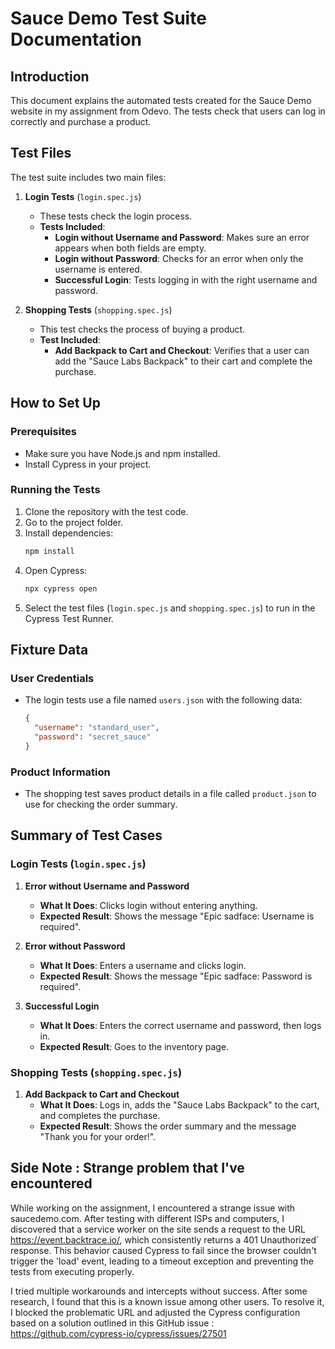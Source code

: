 # Sauce Demo Test Suite Documentation

## Introduction

This document explains the automated tests created for the Sauce Demo website in my assignment from Odevo. The tests check that users can log in correctly and purchase a product.

## Test Files

The test suite includes two main files:

1. **Login Tests** (`login.spec.js`)
   - These tests check the login process.
   - **Tests Included**:
     - **Login without Username and Password**: Makes sure an error appears when both fields are empty.
     - **Login without Password**: Checks for an error when only the username is entered.
     - **Successful Login**: Tests logging in with the right username and password.

2. **Shopping Tests** (`shopping.spec.js`)
   - This test checks the process of buying a product.
   - **Test Included**:
     - **Add Backpack to Cart and Checkout**: Verifies that a user can add the "Sauce Labs Backpack" to their cart and complete the purchase.

## How to Set Up

### Prerequisites

- Make sure you have Node.js and npm installed.
- Install Cypress in your project.

### Running the Tests

1. Clone the repository with the test code.
2. Go to the project folder.
3. Install dependencies:
   ```bash
   npm install
   ```
4. Open Cypress:
   ```bash
   npx cypress open
   ```
5. Select the test files (`login.spec.js` and `shopping.spec.js`) to run in the Cypress Test Runner.

## Fixture Data

### User Credentials

- The login tests use a file named `users.json` with the following data:
  ```json
  {
    "username": "standard_user",
    "password": "secret_sauce"
  }
  ```

### Product Information

- The shopping test saves product details in a file called `product.json` to use for checking the order summary.

## Summary of Test Cases

### Login Tests (`login.spec.js`)

1. **Error without Username and Password**
   - **What It Does**: Clicks login without entering anything.
   - **Expected Result**: Shows the message "Epic sadface: Username is required".

2. **Error without Password**
   - **What It Does**: Enters a username and clicks login.
   - **Expected Result**: Shows the message "Epic sadface: Password is required".

3. **Successful Login**
   - **What It Does**: Enters the correct username and password, then logs in.
   - **Expected Result**: Goes to the inventory page.

### Shopping Tests (`shopping.spec.js`)

1. **Add Backpack to Cart and Checkout**
   - **What It Does**: Logs in, adds the "Sauce Labs Backpack" to the cart, and completes the purchase.
   - **Expected Result**: Shows the order summary and the message "Thank you for your order!".



## Side Note : Strange problem that I've encountered
While working on the assignment, I encountered a strange issue with saucedemo.com. After testing with different ISPs and computers, I discovered that a service worker on the site sends a request to the URL https://event.backtrace.io/, which consistently returns a 401 Unauthorized` response. This behavior caused Cypress to fail since the browser couldn't trigger the 'load' event, leading to a timeout exception and preventing the tests from executing properly.

I tried multiple workarounds and intercepts without success. After some research, I found that this is a known issue among other users. To resolve it, I blocked the problematic URL and adjusted the Cypress configuration based on a solution outlined in this GitHub issue : https://github.com/cypress-io/cypress/issues/27501